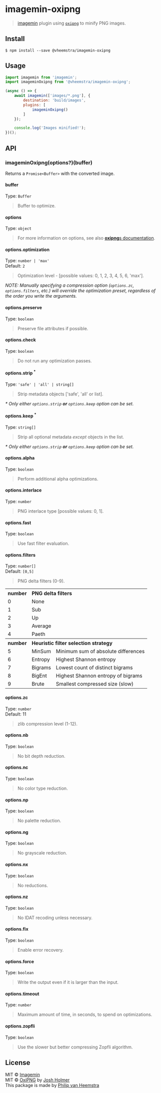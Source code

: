 # imagemin-oxipng

> [imagemin](https://github.com/imagemin/imagemin) plugin using [`oxipng`](https://github.com/shssoichiro/oxipng) to minify PNG images.

## Install

```
$ npm install --save @vheemstra/imagemin-oxipng
```


## Usage

```js
import imagemin from 'imagemin';
import imageminOxipng from '@vheemstra/imagemin-oxipng';

(async () => {
	await imagemin(['images/*.png'], {
		destination: 'build/images',
		plugins: [
			imageminOxipng()
		]
	});

	console.log('Images minified!');
})();
```


## API

### imageminOxipng(options?)(buffer)

Returns a `Promise<Buffer>` with the converted image.

#### buffer
Type: `Buffer`

> Buffer to optimize.

#### options
Type: `object`

> For more information on options, see also [**oxipng**s documentation](https://github.com/shssoichiro/oxipng#usage).

#### options.optimization
Type: `number | 'max'`<br>
Default: `2`

> Optimization level - [possible values: 0, 1, 2, 3, 4, 5, 6, 'max'].

_NOTE: Manually specifying a compression option (`options.zc`, `options.filters`, etc.) will override the optimization preset, regardless of the order you write the arguments._

#### options.preserve
Type: `boolean`
> Preserve file attributes if possible.

#### options.check
Type: `boolean`
> Do not run any optimization passes.

#### options.strip <sup>*</sup>
Type: `'safe' | 'all' | string[]`
> Strip metadata objects ['safe', 'all' or list].

_* Only either `options.strip` **or** `options.keep` option can be set._

#### options.keep <sup>*</sup>
Type: `string[]`
> Strip all optional metadata _except_ objects in the  list.

_* Only either `options.strip` **or** `options.keep` option can be set._

#### options.alpha
Type: `boolean`
> Perform additional alpha optimizations.

#### options.interlace
Type: `number`
> PNG interlace type [possible values: 0, 1].

#### options.fast
Type: `boolean`
> Use fast filter evaluation.

#### options.filters
Type: `number[]`<br>
Default: `[0,5]`
> PNG delta filters (0-9).

<table>
	<tr>
		<th>number</th>
		<th colspan=2 align="left">PNG delta filters</th>
	</tr>
	<tr><td>0</td><td colspan=2>None</td></tr>
	<tr><td>1</td><td colspan=2>Sub</td></tr>
	<tr><td>2</td><td colspan=2>Up</td></tr>
	<tr><td>3</td><td colspan=2>Average</td></tr>
	<tr><td>4</td><td colspan=2>Paeth</td></tr>
	<tr>
		<th>number</th>
		<th colspan=2 align="left">Heuristic filter selection strategy</th>
	</tr>
	<tr><td>5</td><td>MinSum</td><td>Minimum sum of absolute differences</td></tr>
	<tr><td>6</td><td>Entropy</td><td>Highest Shannon entropy</td></tr>
	<tr><td>7</td><td>Bigrams</td><td>Lowest count of distinct bigrams</td></tr>
	<tr><td>8</td><td>BigEnt</td><td>Highest Shannon entropy of bigrams</td></tr>
	<tr><td>9</td><td>Brute</td><td>Smallest compressed size (slow)</td></tr>
</table>

#### options.zc
Type: `number`<br>
Default: 11
> zlib compression level (1-12).

#### options.nb
Type: `boolean`
> No bit depth reduction.

#### options.nc
Type: `boolean`
> No color type reduction.

#### options.np
Type: `boolean`
> No palette reduction.

#### options.ng
Type: `boolean`
> No grayscale reduction.

#### options.nx
Type: `boolean`
> No reductions.

#### options.nz
Type: `boolean`
> No IDAT recoding unless necessary.

#### options.fix
Type: `boolean`
> Enable error recovery.

#### options.force
Type: `boolean`
> Write the output even if it is larger than the input.

#### options.timeout
Type: `number`
> Maximum amount of time, in seconds, to spend on optimizations.

#### options.zopfli
Type: `boolean`
> Use the slower but better compressing Zopfli algorithm.


## License

MIT © [Imagemin](https://github.com/imagemin)<br>
MIT © [OxiPNG](https://github.com/shssoichiro/oxipng) by [Josh Holmer](https://github.com/shssoichiro)<br>
This package is made by [Philip van Heemstra](https://github.com/vHeemstra)
